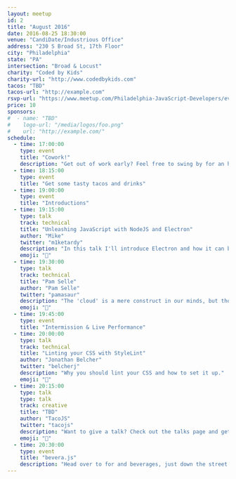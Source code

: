 ```yaml
---
layout: meetup
id: 2
title: "August 2016"
date: 2016-08-25 18:30:00
venue: "CandiDate/Industrious Office"
address: "230 S Broad St, 17th Floor"
city: "Philadelphia"
state: "PA"
intersection: "Broad & Locust"
charity: "Coded by Kids"
charity-url: "http://www.codedbykids.com"
tacos: "TBD"
tacos-url: "http://example.com"
rsvp-url: "https://www.meetup.com/Philadelphia-JavaScript-Developers/events/233237203/"
price: 10
sponsors:
#  - name: "TBD"
#    logo-url: "/media/logos/foo.png"
#    url: "http://example.com/"
schedule:
  - time: 17:00:00
    type: event
    title: "Cowork!"
    description: "Get out of work early? Feel free to swing by for an hour of coworking."
  - time: 18:15:00
    type: event
    title: "Get some tasty tacos and drinks"
  - time: 19:00:00
    type: event
    title: "Introductions"
  - time: 19:15:00
    type: talk
    track: technical
    title: "Unleashing JavaScript with NodeJS and Electron"
    author: "Mike"
    twitter: "m1ketardy"
    description: "In this talk I'll introduce Electron and how it can be served with NodeJS. I’ll share my own experience with Electron and show some really cool applications."
    emoji: "🎢"
  - time: 19:30:00
    type: talk
    track: technical
    title: "Pam Selle"
    author: "Pam Selle"
    twitter: "pamasaur"
    description: "The 'cloud' is a mere construct in our minds, but those wild kids are taking things further with 'serverless' apps. Now you don't even have an imaginary server – you can run 'serverless'!"
    emoji: "👾"
  - time: 19:45:00
    type: event
    title: "Intermission & Live Performance"
  - time: 20:00:00
    type: talk
    track: technical
    title: "Linting your CSS with StyleLint"
    author: "Jonathan Belcher"
    twitter: "belcherj"
    description: "Why you should lint your CSS and how to set it up."
    emoji: "👾"
  - time: 20:15:00
    type: talk
    type: talk
    track: creative
    title: "TBD"
    author: "TacoJS"
    twitter: "tacojs"
    description: "Want to give a talk? Check out the talks page and get in touch with us!"
    emoji: "💓"
  - time: 20:30:00
    type: event
    title: "bevera.js"
    description: "Head over to for and beverages, just down the street."
---
```

